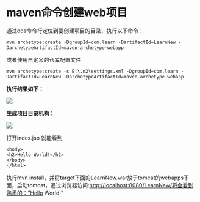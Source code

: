 # maven命令创建web项目

通过dos命令行定位到要创建项目的目录，执行以下命令：

`mvn archetype:create -DgroupId=com.learn -DartifactId=LearnNew -DarchetypeArtifactId=maven-archetype-webapp`

或者使用自定义的仓库配置文件

```
mvn archetype:create -s E:\.m2\settings.xml -DgroupId=com.learn -DartifactId=LearnNew -DarchetypeArtifactId=maven-archetype-webapp
```

**执行结果如下：**

![](file:///C:/Users/tony/AppData/Local/Temp/enhtmlclip/Image%284%29.jpg)

**生成项目目录机构：**

![](file:///C:/Users/tony/AppData/Local/Temp/enhtmlclip/Image%285%29.jpg)

打开index.jsp 就能看到

```
<body> 
<h2>Hello World!</h2> 
</body> 
</html>
```

执行mvn install，并将target下面的LearnNew.war放于tomcat的webapps下面，启动tomcat，通过浏览器访问:[http://localhost:8080/LearnNew/将会看到熟悉的：”Hello](http://localhost:8080/LearnNew/将会看到熟悉的：”Hello) World!“

